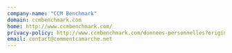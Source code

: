 ```yaml
---
company-name: "CCM Benchmark"
domain: ccmbenchmark.com
home: http://www.ccmbenchmark.com/
privacy-policy: http://www.ccmbenchmark.com/donnees-personnelles?origin=www.commentcamarche.net
email: contact@commentcamarche.net
---
```




